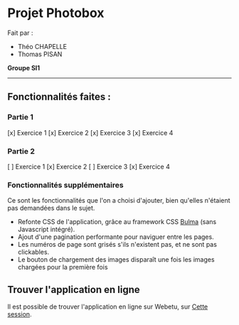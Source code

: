 # Projet Photobox

Fait par :
- Théo CHAPELLE
- Thomas PISAN

**Groupe SI1**

----------------------------

## Fonctionnalités faites :

### Partie 1
[x] Exercice 1
[x] Exercice 2
[x] Exercice 3
[x] Exercice 4

### Partie 2
[ ] Exercice 1
[x] Exercice 2
[ ] Exercice 3
[x] Exercice 4

### Fonctionnalités supplémentaires

Ce sont les fonctionnalités que l'on a choisi d'ajouter, bien qu'elles n'étaient pas demandées dans le sujet.

- Refonte CSS de l'application, grâce au framework CSS [Bulma](https://bulma.io/) (sans Javascript intégré).
- Ajout d'une pagination performante pour naviguer entre les pages.
- Les numéros de page sont grisés s'ils n'existent pas, et ne sont pas clickables.
- Le bouton de chargement des images disparaît une fois les images chargées pour la première fois

## Trouver l'application en ligne

Il est possible de trouver l'application en ligne sur Webetu, sur [Cette session](https://webetu.iutnc.univ-lorraine.fr/~chapell22u/photos/).
